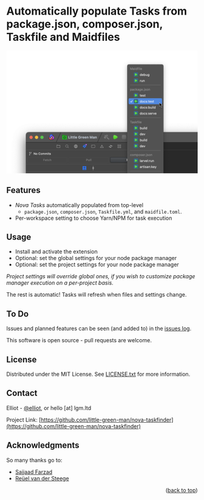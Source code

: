 # Automatically populate Tasks from package.json, composer.json, Taskfile and Maidfiles

![Screenshot](https://raw.githubusercontent.com/little-green-man/nova-taskfinder/master/.github/images/screenshot.png)

## Features

- _Nova Tasks_ automatically populated from top-level
  - `package.json`, `composer.json`, `Taskfile.yml`, and `maidfile.toml`.
- Per-workspace setting to choose Yarn/NPM for task execution

## Usage

- Install and activate the extension
- Optional: set the global settings for your node package manager
- Optional: set the project settings for your node package manager

_Project settings will override global ones, if you wish to customize package manager execution on a per-project basis._

The rest is automatic! Tasks will refresh when files and settings change.

## To Do

Issues and planned features can be seen (and added to) in the [issues log](https://github.com/little-green-man/nova-taskfinder/issues).

This software is open source - pull requests are welcome.

## License

Distributed under the MIT License. See [LICENSE.txt](https://github.com/little-green-man/nova-taskfinder/blob/master/LICENSE.txt) for more information.


## Contact

Elliot - [@elliot](https://social.lgm.ltd/@elliot), or hello [at] lgm.ltd

Project Link: [https://github.com/little-green-man/nova-taskfinder](https://github.com/little-green-man/nova-taskfinder)


## Acknowledgments

So many thanks go to:

- [Sajjaad Farzad](https://github.com/theMackabu)
- [Reüel van der Steege](https://github.com/rvdsteege)

<p align="right">(<a href="#readme-top">back to top</a>)</p>

